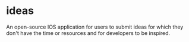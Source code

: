 # ideas
An open-source IOS application for users to submit ideas for which they don't have the time or resources and for developers to be inspired.
